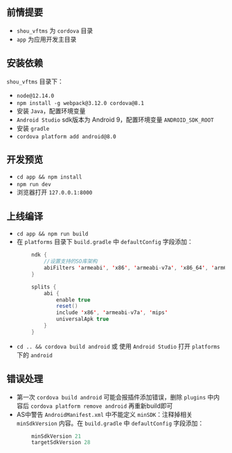 ## 前情提要
+ `shou_vftms` 为 `cordova` 目录
+ `app` 为应用开发主目录

## 安装依赖
`shou_vftms` 目录下：
+ `node@12.14.0`
+ `npm install -g webpack@3.12.0 cordova@8.1`
+ 安装 `Java`，配置环境变量
+ `Android Studio` sdk版本为 Android 9，配置环境变量 `ANDROID_SDK_ROOT`
+ 安装 `gradle`
+ `cordova platform add android@8.0`

## 开发预览
+ `cd app && npm install`
+ `npm run dev`
+ 浏览器打开 `127.0.0.1:8000`

## 上线编译
+ `cd app && npm run build`
+ 在 `platforms` 目录下 `build.gradle` 中 `defaultConfig` 字段添加：

```java
        ndk {
            //设置支持的SO库架构
            abiFilters 'armeabi', 'x86', 'armeabi-v7a', 'x86_64', 'arm64-v8a'
        }

        splits {
            abi {
                enable true
                reset()
                include 'x86', 'armeabi-v7a', 'mips'
                universalApk true
            }
        }
```

+ `cd .. && cordova build android` 或 使用 `Android Studio` 打开 `platforms` 下的 `android`

## 错误处理
+ 第一次 `cordova build android` 可能会报插件添加错误，删除 `plugins` 中内容后 `cordova platform remove android` 再重新build即可
+ AS中警告 `AndroidManifest.xml` 中不能定义 `minSDK`：注释掉相关 `minSdkVersion` 内容。在 `build.gradle` 中 `defaultConfig` 字段添加：

```java
        minSdkVersion 21
        targetSdkVersion 28
```
